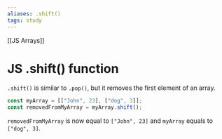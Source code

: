 ```yaml
---
aliases: .shift()
tags: study
---
```

[[JS Arrays]]
# JS .shift() function

`.shift()` is similar to `.pop()`, but it removes the first element of an array.

```javascript
const myArray = [["John", 23], ["dog", 3]];
const removedFromMyArray = myArray.shift();
```

`removedFromMyArray` is now equal to `["John", 23]` and `myArray` equals to `["dog", 3]`.